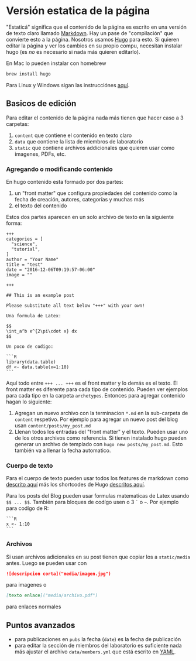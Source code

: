 # Versión estatica de la página

"Estaticá" significa que el contenido de la página es escrito en una versión de texto claro llamado [Markdown](https://es.wikipedia.org/wiki/Markdown). Hay un pase de "compilación" que convierte esto a la página. Nosotros usamos
[Hugo](https://gohugo.io) para esto. Si quieren editar la página y ver los cambios en su propio compu, necesitan instalar hugo (es *no* es necesario si nada más quieren editarlo).

En Mac lo pueden instalar con homebrew

```bash
brew install hugo
```

Para Linux y Windows sigan las instrucciónes [aquí](http://gohugo.io/overview/quickstart/).

## Basicos de edición

Para editar el contenido de la página nada más tienen que hacer caso a 3 carpetas:

1. `content` que contiene el contenido en texto claro
2. `data` que contiene la lista de miembros de laboratorio
3. `static` que contiene archivos addicionales que quieren usar como imagenes, PDFs, etc.

### Agregando o modificando contenido

En hugo contenido esta formado por dos partes:

1. un "front matter" que configura propiedades del contenido como la fecha de creación, autores, categorías y muchas más
2. el texto del contenido

Estos dos partes aparecen en un solo archivo de texto en la siguiente forma:

    +++
    categories = [
      "science",
      "tutorial",
    ]
    author = "Your Name"
    title = "test"
    date = "2016-12-06T09:19:57-06:00"
    image = ""

    +++

    ## This is an example post

    Please substitute all text below "+++" with your own!

    Una formula de Latex:
    
    $$
    \int_a^b e^{2\pi\cdot x} dx
    $$
    
    Un poco de codigo:
    
    ```R
    library(data.table)
    df <- data.table(x=1:10)
    ```


Aquí todo entre `+++ ... +++` es el front matter y lo demás es el texto. El front matter es diferente para cada tipo de contenido. Pueden ver ejemplos para cada tipo en la carpeta `archetypes`. Entonces para agregar contenido hagan lo siguiente:

1. Agregan un nuevo archivo con la terminacion `*.md` en la sub-carpeta de `content` respetivo. Por ejemplo para agregar un
   nuevo post del blog usan `content/posts/my_post.md`
2. Llenan todos los entradas del "front matter" y el texto. Pueden usar uno de los otros archivos como referencia. Si tienen    instalado hugo pueden generar un archivo de templado con `hugo new posts/my_post.md`. Esto también va a llenar la fecha
   automatico.

### Cuerpo de texto

Para el cuerpo de texto pueden usar todos los features de markdown como [descrito aquí](https://guides.github.com/features/mastering-markdown/) más los shortcodes
de Hugo [descritos aquí](http://gohugo.io/extras/shortcodes/).

Para los posts del Blog pueden usar formulas matematicas de Latex usando
`$$ ... $$`. También para bloques de codígo usen o 3 `` ` `` o `~`. Por ejemplo para codígo de R:


    ```R
    x <- 1:10
    ```


### Archivos

Si usan archivos adicionales en su post tienen que copiar los a `static/media`
antes. Luego se pueden usar con

```markdown
![descripcion corta]("media/imagen.jpg")
```
para imagenes o

```markdown
[texto enlace]("media/archivo.pdf")
```
para enlaces normales

## Puntos avanzados

- para publicaciones en `pubs` la fecha (`date`) es la fecha de publicación
- para editar la sección de miembros del laboratorio es suficiente nada más
  ajustar el archivo `data/members.yml` que está escrito en
  [YAML](https://es.wikipedia.org/wiki/YAML).
